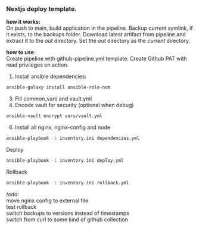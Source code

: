 ### Nextjs deploy template.
**how it works:** \
On push to main, build application in the pipeline.
Backup *current* symlink, if it exists, to the backups folder.
Download latest artifact from pipeline and extract it to the *out* directory.
Set the *out* directory as the *current* directory.

**how to use**: \
Create pipeline with github-pipeline.yml template.
Create Github PAT with read privileges on action.

1. Install ansible dependencies:
```bash
ansible-galaxy install ansible-role-nvm
```
 
3. Fill common_vars and vault.yml
4. Encode vault for security (optional when debug)
```bash
ansible-vault encrypt vars/vault.yml
```
6. Install all nginx, nginx-config and node
```bash
ansible-playbook -i inventory.ini dependencies.yml
```

Deploy
```bash
ansible-playbook -i inventory.ini deploy.yml
```

Rollback
```bash
ansible-playbook -i inventory.ini rollback.yml
```

*todo:* \
move nginx config to external file \
test rollback \
switch backups to versions instead of timestamps \
switch from curl to some kind of github collection
